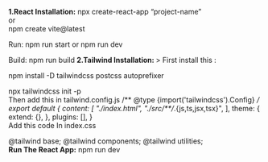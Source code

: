 <b><a>1.React Installation:</a></b> 
npx create-react-app “project-name”  
 or    
npm create vite@latest

Run:
npm run start or npm run dev

Build:
npm run build
<b><a>2.Tailwind Installation: </a></b>>
First  install this :

npm install -D tailwindcss postcss autoprefixer

npx tailwindcss init -p
<br>
Then add this in tailwind.config.js
/** @type {import('tailwindcss').Config} */
export default {
  content: [
    "./index.html",
    "./src/**/*.{js,ts,jsx,tsx}",
  ],
  theme: {
    extend: {},
  },
  plugins: [],
}
<br>
Add this code In index.css

@tailwind base;
@tailwind components;
@tailwind utilities;
<br>
<a><b>Run The React App:</b></a>
npm run dev
